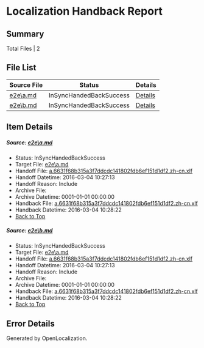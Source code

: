 # <a name='report-top'></a> Localization Handback Report

## Summary
 Total Files | 2

## File List
 Source File | Status | Details 
 ----------- | ------ | ------- 
 [e2e\a.md](https://github.com/OpenLocalizationTest/oltest/blob/948b236d2d7137b0c6d12d6c55673183e3e3e8ed/e2e/a.md) | InSyncHandedBackSuccess | [Details](#bab1106f57c0f358e9bff88f24e219c1a54e72a01)
 [e2e\b.md](https://github.com/OpenLocalizationTest/oltest/blob/948b236d2d7137b0c6d12d6c55673183e3e3e8ed/e2e/b.md) | InSyncHandedBackSuccess | [Details](#bab1106f57c0f358e9bff88f24e219c1a54e72a02)

## Item Details
##### <a name='bab1106f57c0f358e9bff88f24e219c1a54e72a01'></a> Source: [e2e\a.md](https://github.com/OpenLocalizationTest/oltest/blob/948b236d2d7137b0c6d12d6c55673183e3e3e8ed/e2e/a.md)
* Status: InSyncHandedBackSuccess
* Target File: [e2e\a.md](https://github.com/OpenLocalizationTestOrg/oltest.zh-cn/blob/2dfc6a7556730b5fa1d0a02d55292bbeefc64009/e2e/a.md)
* Handoff File: [a.6631f68b315a3f7ddcdc141802fdb6ef151d1df2.zh-cn.xlf](https://github.com/OpenLocalizationTestOrg/olhandoff/blob/d7e2bacbe921c6deb49b888e98bec7f283ba47c8/ol-handoff/OpenLocalizationTestOrg/oltest.zh-cn/qimu/ht/a.6631f68b315a3f7ddcdc141802fdb6ef151d1df2.zh-cn.xlf)
* Handoff Datetime: 2016-03-04 10:27:13
* Handoff Reason: Include
* Archive File: 
* Archive Datetime: 0001-01-01 00:00:00
* Handback File: [a.6631f68b315a3f7ddcdc141802fdb6ef151d1df2.zh-cn.xlf](https://github.com/OpenLocalizationTestOrg/olhandback/blob/bd33426f4e4aa1491378ed4e321629468bb00fa5/ol-handback/OpenLocalizationTestOrg/oltest.zh-cn/qimu/ht/a.6631f68b315a3f7ddcdc141802fdb6ef151d1df2.zh-cn.xlf)
* Handback Datetime: 2016-03-04 10:28:22
* [Back to Top](#report-top)

##### <a name='bab1106f57c0f358e9bff88f24e219c1a54e72a02'></a> Source: [e2e\b.md](https://github.com/OpenLocalizationTest/oltest/blob/948b236d2d7137b0c6d12d6c55673183e3e3e8ed/e2e/b.md)
* Status: InSyncHandedBackSuccess
* Target File: [e2e\a.md](https://github.com/OpenLocalizationTestOrg/oltest.zh-cn/blob/2dfc6a7556730b5fa1d0a02d55292bbeefc64009/e2e/a.md)
* Handoff File: [a.6631f68b315a3f7ddcdc141802fdb6ef151d1df2.zh-cn.xlf](https://github.com/OpenLocalizationTestOrg/olhandoff/blob/d7e2bacbe921c6deb49b888e98bec7f283ba47c8/ol-handoff/OpenLocalizationTestOrg/oltest.zh-cn/qimu/ht/a.6631f68b315a3f7ddcdc141802fdb6ef151d1df2.zh-cn.xlf)
* Handoff Datetime: 2016-03-04 10:27:13
* Handoff Reason: Include
* Archive File: 
* Archive Datetime: 0001-01-01 00:00:00
* Handback File: [a.6631f68b315a3f7ddcdc141802fdb6ef151d1df2.zh-cn.xlf](https://github.com/OpenLocalizationTestOrg/olhandback/blob/bd33426f4e4aa1491378ed4e321629468bb00fa5/ol-handback/OpenLocalizationTestOrg/oltest.zh-cn/qimu/ht/a.6631f68b315a3f7ddcdc141802fdb6ef151d1df2.zh-cn.xlf)
* Handback Datetime: 2016-03-04 10:28:22
* [Back to Top](#report-top)


## Error Details

Generated by OpenLocalization.
